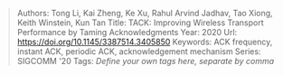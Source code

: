 > Authors: Tong Li, Kai Zheng, Ke Xu, Rahul Arvind Jadhav, Tao Xiong, Keith Winstein, Kun Tan
> Title: TACK: Improving Wireless Transport Performance by Taming Acknowledgments
> Year: 2020
> Url: https://doi.org/10.1145/3387514.3405850
> Keywords: ACK frequency, instant ACK, periodic ACK, acknowledgement mechanism
> Series: SIGCOMM '20
> Tags: *Define your own tags here, separate by comma*